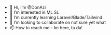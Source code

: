 - 👋 Hi, I’m @DonAzi
- 👀 I’m interested in ML SL
- 🌱 I’m currently learning Laravel/Blade/Tailwind
- 💞️ I’m looking to collaborate on not sure yet what
- 📫 How to reach me - Im here, ta da!

<!---
DonAzi/DonAzi is a ✨ special ✨ repository because its `README.md` (this file) appears on your GitHub profile.
You can click the Preview link to take a look at your changes.
--->
